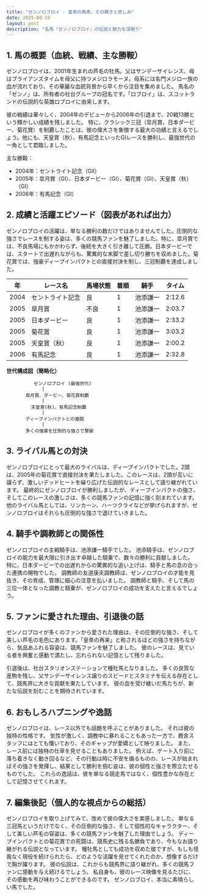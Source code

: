 ```yaml
---
title: "ゼンノロブロイ - 皇帝の再来、その輝きと悲しみ"
date: 2025-08-18
layout: post
description: "名馬『ゼンノロブロイ』の伝説と魅力を深堀り"
---
```


## 1. 馬の概要（血統、戦績、主な勝鞍）

ゼンノロブロイは、2001年生まれの芦毛の牡馬。父はサンデーサイレンス、母はブライアンズタイムを母父に持つメジロラモーヌ。母系には名門メジロ一族の血が流れており、その華麗な血統背景から早くから注目を集めました。  馬名の「ゼンノ」は、所有者の社台グループの冠名です。「ロブロイ」は、スコットランドの伝説的な英雄ロブロイに由来します。  

彼の戦績は華々しく、2004年のデビューから2006年の引退まで、20戦13勝という輝かしい成績を残しました。  特に、クラシック三冠（皐月賞、日本ダービー、菊花賞）を制覇したことは、彼の偉大さを象徴する最大の功績と言えるでしょう。他にも、天皇賞（秋）、有馬記念といったGIレースを勝利し、最強世代の一角として君臨しました。

主な勝鞍：

* 2004年：セントライト記念（GII）
* 2005年：皐月賞（GI）、日本ダービー（GI）、菊花賞（GI）、天皇賞（秋）（GI）
* 2006年：有馬記念（GI）


## 2. 成績と活躍エピソード（図表があれば出力）

ゼンノロブロイの活躍は、単なる勝利の数だけではありませんでした。圧倒的な強さでレースを制する姿は、多くの競馬ファンを魅了しました。特に、皐月賞では、不良馬場にもかかわらず、後続を大きく引き離して圧勝。日本ダービーでは、スタートで出遅れながらも、驚異的な末脚で差し切り勝ちを収めました。菊花賞では、強豪ディープインパクトとの直接対決を制し、三冠制覇を達成しました。

| 年 | レース名          | 馬場状態 | 着順 | 騎手       | タイム       |
|----|-----------------|---------|------|-------------|-------------|
| 2004 | セントライト記念 | 良      | 1    | 池添謙一     | 2:12.6      |
| 2005 | 皐月賞           | 不良    | 1    | 池添謙一     | 2:03.7      |
| 2005 | 日本ダービー       | 良      | 1    | 池添謙一     | 2:33.2      |
| 2005 | 菊花賞           | 良      | 1    | 池添謙一     | 3:03.2      |
| 2005 | 天皇賞（秋）     | 良      | 1    | 池添謙一     | 2:00.2      |
| 2006 | 有馬記念         | 良      | 1    | 池添謙一     | 2:32.8      |


**世代構成図（簡略化）**

```
          ゼンノロブロイ (最強世代)
             |
       皐月賞、ダービー、菊花賞制覇
             |
         天皇賞(秋)、有馬記念制覇
             |
       ディープインパクトとの激闘
             |
       多くの強豪を圧倒的な強さで撃破
```

## 3. ライバル馬との対決

ゼンノロブロイにとって最大のライバルは、ディープインパクトでした。2頭は、2005年の菊花賞で直接対決を果たしました。このレースは、2頭が互いに譲らず、激しいデッドヒートを繰り広げた伝説的なレースとして語り継がれています。  最終的にゼンノロブロイが勝利しましたが、ディープインパクトの強さ、そしてこのレースの激しさは、多くの競馬ファンの記憶に強く刻まれています。  他のライバル馬としては、リンカーン、ハーツクライなどが挙げられますが、ゼンノロブロイはそれらも圧倒的な強さで退けていきました。


## 4. 騎手や調教師との関係性

ゼンノロブロイの主戦騎手は、池添謙一騎手でした。  池添騎手は、ゼンノロブロイの能力を最大限に引き出す卓越した騎乗で、数々の勝利に貢献しました。  特に、日本ダービーでの出遅れからの驚異的な追い上げは、騎手と馬の息の合った連携の賜物でした。  調教師の友道康夫調教師は、ゼンノロブロイの才能を見抜き、その育成、管理に細心の注意を払いました。  調教師と騎手、そして馬の三位一体となった調教と騎乗が、ゼンノロブロイの成功を支えたと言えるでしょう。


## 5. ファンに愛された理由、引退後の話

ゼンノロブロイが多くのファンから愛された理由は、その圧倒的な強さ、そして美しい芦毛の毛色にあります。「皇帝の再来」と称されるほどの強さを持ちながら、気品あふれる容姿は、競馬ファンを魅了しました。  彼のレースは、見ている者を興奮と感動で満たし、忘れられない記憶として残りました。

引退後は、社台スタリオンステーションで種牡馬となりました。  多くの良質な産駒を残し、父サンデーサイレンス譲りのスピードとスタミナを伝える存在として、競馬界に大きな貢献を果たしています。  彼の血を受け継いだ馬たちが、新たな伝説を刻むことを期待されています。


## 6. おもしろハプニングや逸話

ゼンノロブロイは、レース以外でも話題を呼ぶことがありました。  それは彼の独特の性格です。  気性が激しく、調教中に暴れることもあった一方で、厩舎スタッフにはとても懐いており、そのギャップが愛嬌として映りました。  また、レース前には独特の仕草を見せることもありました。  例えば、ゲート入り前に落ち着きなく動き回るなど、その行動は時に不安を煽るものの、レースが始まればその強さを発揮し、結果として勝利を掴む姿は、彼の個性と強さを際立たせるものでした。  これらの逸話は、彼を単なる競走馬ではなく、個性豊かな存在として記憶させてくれます。


## 7. 編集後記（個人的な視点からの総括）

ゼンノロブロイを取り上げてみて、改めて彼の偉大さを実感しました。  単なる三冠馬というだけでなく、その圧倒的な強さ、そして個性的なキャラクター、そして美しい芦毛の容姿は、多くの競馬ファンを魅了した理由でしょう。  ディープインパクトとの菊花賞での死闘は、競馬史に残る名勝負であり、今もなお語り継がれる伝説となっています。  種牡馬としても成功を収めた彼ですが、もしも怪我なく現役を続けられたら、どのような活躍を見せてくれたのか、想像するだけで胸が躍ります。  彼の伝説は、これからも競馬界に語り継がれ、多くの競馬ファンに感動を与え続けるでしょう。  私自身も、彼のレース映像を見るたびに、その感動を再び味わうことができるのです。  ゼンノロブロイ、本当に素晴らしい馬でした。
